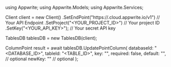 using Appwrite;
using Appwrite.Models;
using Appwrite.Services;

Client client = new Client()
    .SetEndPoint("https://<REGION>.cloud.appwrite.io/v1") // Your API Endpoint
    .SetProject("<YOUR_PROJECT_ID>") // Your project ID
    .SetKey("<YOUR_API_KEY>"); // Your secret API key

TablesDB tablesDB = new TablesDB(client);

ColumnPoint result = await tablesDB.UpdatePointColumn(
    databaseId: "<DATABASE_ID>",
    tableId: "<TABLE_ID>",
    key: "",
    required: false,
    default: "", // optional
    newKey: "" // optional
);